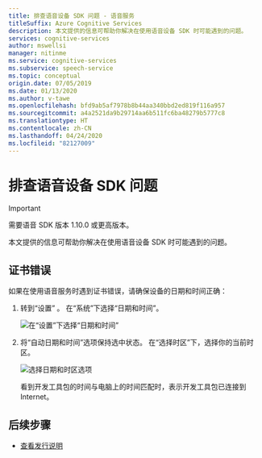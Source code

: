 ```yaml
---
title: 排查语音设备 SDK 问题 - 语音服务
titleSuffix: Azure Cognitive Services
description: 本文提供的信息可帮助你解决在使用语音设备 SDK 时可能遇到的问题。
services: cognitive-services
author: mswellsi
manager: nitinme
ms.service: cognitive-services
ms.subservice: speech-service
ms.topic: conceptual
origin.date: 07/05/2019
ms.date: 01/13/2020
ms.author: v-tawe
ms.openlocfilehash: bfd9ab5af7978b8b44aa340bbd2ed819f116a957
ms.sourcegitcommit: a4a2521da9b29714aa6b511fc6ba48279b5777c8
ms.translationtype: HT
ms.contentlocale: zh-CN
ms.lasthandoff: 04/24/2020
ms.locfileid: "82127009"
---
```

# <a name="troubleshoot-the-speech-devices-sdk"></a>排查语音设备 SDK 问题

> [!IMPORTANT]
> 需要语音 SDK 版本 1.10.0 或更高版本。

本文提供的信息可帮助你解决在使用语音设备 SDK 时可能遇到的问题。

## <a name="certificate-failures"></a>证书错误

如果在使用语音服务时遇到证书错误，请确保设备的日期和时间正确：

1. 转到“设置”  。 在“系统”下选择“日期和时间”。  

    ![在“设置”下选择“日期和时间”](media/speech-devices-sdk/qsg-12.png)

1. 将“自动日期和时间”选项保持选中状态。  在“选择时区”下，选择你的当前时区。 

    ![选择日期和时区选项](media/speech-devices-sdk/qsg-13.png)

    看到开发工具包的时间与电脑上的时间匹配时，表示开发工具包已连接到 Internet。

## <a name="next-steps"></a>后续步骤

* [查看发行说明](devices-sdk-release-notes.md)
